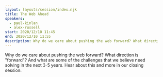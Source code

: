 ```yaml
---
layout: layouts/session/index.njk
title: The Web Ahead
speakers:
  - paul-kinlan
  - alex-russell
start: 2020/12/10 11:45
end: 2020/12/10 11:55
description: Why do we care about pushing the web forward? What direction is "forward"?
---
```


Why do we care about pushing the web forward? What direction is "forward"? And what are some of the challenges that we believe need solving in the next 3-5 years. Hear about this and more in our closing session.
